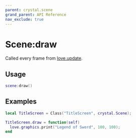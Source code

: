 ```yaml
---
parent: crystal.scene
grand_parent: API Reference
nav_exclude: true
---
```


# Scene:draw

Called every frame from [love.update](https://love2d.org/wiki/love.draw).

## Usage

```lua
scene:draw()
```

## Examples

```lua
local TitleScreen = Class("TitleScreen", crystal.Scene);

TitleScreen.draw = function(self)
  love.graphics.print("Legend of Sword", 100, 100);
end
```
